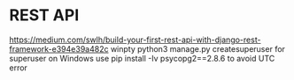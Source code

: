 # REST API
https://medium.com/swlh/build-your-first-rest-api-with-django-rest-framework-e394e39a482c
winpty python3 manage.py createsuperuser for superuser on Windows
use pip install -Iv psycopg2==2.8.6 to avoid UTC error
